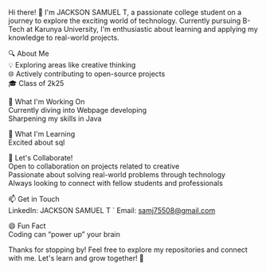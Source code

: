 Hi there! 👋
I'm JACKSON SAMUEL T, a passionate college student on a journey to explore the exciting world of technology. Currently pursuing B-Tech at Karunya University, I'm enthusiastic about learning and applying my knowledge to real-world projects.

🔍 About Me   
💡 Exploring areas like creative thinking  
🌐 Actively contributing to open-source projects    
🎓 Class of 2k25  

🚀 What I'm Working On  
Currently diving into Webpage developing  
Sharpening my skills in Java  

🌱 What I'm Learning  
Excited about sql    

👯 Let's Collaborate!                    
Open to collaboration on projects related to creative                
Passionate about solving real-world problems through technology                    
Always looking to connect with fellow students and professionals  

📫 Get in Touch      
LinkedIn: JACKSON SAMUEL T        `
Email: samj75508@gmail.com  

😄 Fun Fact  
Coding can “power up” your brain

Thanks for stopping by! Feel free to explore my repositories and connect with me. Let's learn and grow together! 🚀
